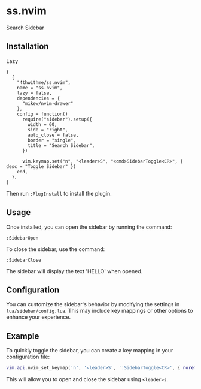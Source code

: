 # ss.nvim

Search Sidebar

## Installation

Lazy

```vim
{
  {
    "4thwithme/ss.nvim",
    name = "ss.nvim",
    lazy = false,
    dependencies = {
      "mikew/nvim-drawer"
    },
    config = function()
      require("sidebar").setup({
        width = 60,
        side = "right",
        auto_close = false,
        border = "single",
        title = "Search Sidebar",
      })

      vim.keymap.set("n", "<leader>S", "<cmd>SidebarToggle<CR>", { desc = "Toggle Sidebar" })
    end,
  },
}
```

Then run `:PlugInstall` to install the plugin.

## Usage

Once installed, you can open the sidebar by running the command:

```
:SidebarOpen
```

To close the sidebar, use the command:

```
:SidebarClose
```

The sidebar will display the text 'HELLO' when opened.

## Configuration

You can customize the sidebar's behavior by modifying the settings in `lua/sidebar/config.lua`. This may include key mappings or other options to enhance your experience.

## Example

To quickly toggle the sidebar, you can create a key mapping in your configuration file:

```lua
vim.api.nvim_set_keymap('n', '<leader>S', ':SidebarToggle<CR>', { noremap = true, silent = true })
```

This will allow you to open and close the sidebar using `<leader>s`.
